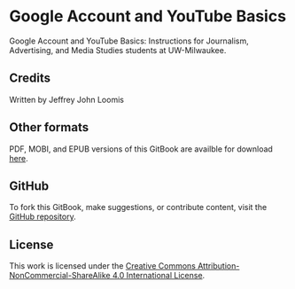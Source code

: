 # Google Account and YouTube Basics

Google Account and YouTube Basics: Instructions for Journalism, Advertising, and Media Studies students at UW-Milwaukee.

## Credits

Written by Jeffrey John Loomis

## Other formats

PDF, MOBI, and EPUB versions of this GitBook are availble for download [here](https://www.gitbook.com/book/jjloomis/youtube-account-basics/details).

## GitHub

To fork this GitBook, make suggestions, or contribute content, visit the [GitHub repository](https://github.com/jjloomis/youtube-account-basics).

## License

This work is licensed under the [Creative Commons Attribution-NonCommercial-ShareAlike 4.0 International License](https://creativecommons.org/licenses/by-nc-sa/4.0/).

